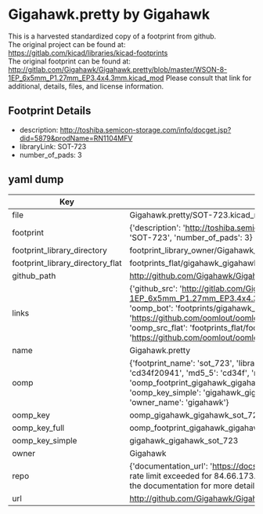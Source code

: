 # Gigahawk.pretty by Gigahawk  
This is a harvested standardized copy of a footprint from github.  
The original project can be found at:  
https://gitlab.com/kicad/libraries/kicad-footprints  
The original footprint can be found at:
http://gitlab.com/Gigahawk/Gigahawk.pretty/blob/master/WSON-8-1EP_6x5mm_P1.27mm_EP3.4x4.3mm.kicad_mod
Please consult that link for additional, details, files, and license information.  
## Footprint Details
* description: http://toshiba.semicon-storage.com/info/docget.jsp?did=5879&prodName=RN1104MFV  
* libraryLink: SOT-723  
* number_of_pads: 3  
## yaml dump  
| Key | Value |  
| --- | --- |  
| file | Gigahawk.pretty/SOT-723.kicad_mod |  
| footprint | {'description': 'http://toshiba.semicon-storage.com/info/docget.jsp?did=5879&prodName=RN1104MFV', 'libraryLink': 'SOT-723', 'number_of_pads': 3} |  
| footprint_library_directory | footprint_library_owner/Gigahawk_Gigahawk.pretty |  
| footprint_library_directory_flat | footprints_flat/gigahawk_gigahawk_sot_723/working |  
| github_path | http://github.com/Gigahawk/Gigahawk.pretty/blob/master/SOT-723.kicad_mod |  
| links | {'github_src': 'http://gitlab.com/Gigahawk/Gigahawk.pretty/blob/master/WSON-8-1EP_6x5mm_P1.27mm_EP3.4x4.3mm.kicad_mod', 'github_src_repo': 'https://gitlab.com/kicad/libraries/kicad-footprints', 'oomp_bot': 'footprints/gigahawk_gigahawk_sot_723/working', 'oomp_bot_github': 'https://github.com/oomlout/oomlout_oomp_footprint_bot/tree/main/footprints/gigahawk_gigahawk_sot_723/working', 'oomp_src_flat': 'footprints_flat/footprints_flat/gigahawk_gigahawk_sot_723/working', 'oomp_src_flat_github': 'https://github.com/oomlout/oomlout_oomp_footprint_src/tree/main/footprints_flat/gigahawk_gigahawk_sot_723/working'} |  
| name | Gigahawk.pretty |  
| oomp | {'footprint_name': 'sot_723', 'library_name': 'gigahawk', 'md5': 'cd34f20941f93b27c5de21e8d054e47a', 'md5_10': 'cd34f20941', 'md5_5': 'cd34f', 'md5_6': 'cd34f2', 'oomp_key': 'oomp_gigahawk_gigahawk_sot_723', 'oomp_key_extra': 'oomp_footprint_gigahawk_gigahawk_sot_723', 'oomp_key_full': 'oomp_footprint_gigahawk_gigahawk_sot_723_cd34f2', 'oomp_key_simple': 'gigahawk_gigahawk_sot_723', 'original_filename': 'Gigahawk.pretty/SOT-723.kicad_mod', 'owner_name': 'gigahawk'} |  
| oomp_key | oomp_gigahawk_gigahawk_sot_723 |  
| oomp_key_full | oomp_footprint_gigahawk_gigahawk_sot_723 |  
| oomp_key_simple | gigahawk_gigahawk_sot_723 |  
| owner | Gigahawk |  
| repo | {'documentation_url': 'https://docs.github.com/rest/overview/resources-in-the-rest-api#rate-limiting', 'message': "API rate limit exceeded for 84.66.173.59. (But here's the good news: Authenticated requests get a higher rate limit. Check out the documentation for more details.)"} |  
| url | http://github.com/Gigahawk/Gigahawk.pretty |  

